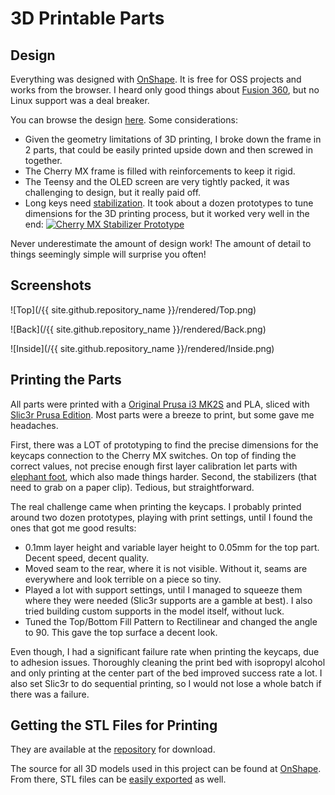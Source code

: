 # 3D Printable Parts

## Design

Everything was designed with [OnShape](https://www.onshape.com/). It is free for OSS projects and works from the browser. I heard only good things about [Fusion 360](https://www.autodesk.com/products/fusion-360/), but no Linux support was a deal breaker.

You can browse the design [here](https://cad.onshape.com/documents/70ad0c4316c1f7791e16adf7/w/2614b0b88a96d33de0d37d52/e/1350c0cb06dbf70709189044). Some considerations:

- Given the geometry limitations of 3D printing, I broke down the frame in 2 parts, that could be easily printed upside down and then screwed in together.
- The Cherry MX frame is filled with reinforcements to keep it rigid.
- The Teensy and the OLED screen are very tightly packed, it was challenging to design, but it really paid off.
- Long keys need [stabilization](https://deskthority.net/wiki/Stabiliser). It took about a dozen prototypes to tune dimensions for the 3D printing process, but it worked very well in the end:
[![Cherry MX Stabilizer Prototype](http://img.youtube.com/vi/6WdsF6FLru8/0.jpg)](http://www.youtube.com/watch?v=6WdsF6FLru8)

Never underestimate the amount of design work! The amount of detail to things seemingly simple will surprise you often! 

## Screenshots

![Top](/{{ site.github.repository_name }}/rendered/Top.png)

![Back](/{{ site.github.repository_name }}/rendered/Back.png)

![Inside](/{{ site.github.repository_name }}/rendered/Inside.png)

## Printing the Parts

All parts were printed with a [Original Prusa i3 MK2S](https://www.prusa3d.com/) and PLA, sliced with [Slic3r Prusa Edition](https://github.com/prusa3d/Slic3r). Most parts were a breeze to print, but some gave me headaches.

First, there was a LOT of prototyping to find the precise dimensions for the keycaps connection to the Cherry MX switches. On top of finding the correct values, not precise enough first layer calibration let parts with [elephant foot](https://all3dp.com/1/common-3d-printing-problems-troubleshooting-3d-printer-issues/), which also made things harder. Second, the stabilizers (that need to grab on a paper clip). Tedious, but straightforward.

The real challenge came when printing the keycaps. I probably printed around two dozen prototypes, playing with print settings, until I found the ones that got me good results:

- 0.1mm layer height and variable layer height to 0.05mm for the top part. Decent speed, decent quality.
- Moved seam to the rear, where it is not visible. Without it, seams are everywhere and look terrible on a piece so tiny.
- Played a lot with support settings, until I managed to squeeze them where they were needed (Slic3r supports are a gamble at best). I also tried building custom supports in the model itself, without luck.
- Tuned the Top/Bottom Fill Pattern to Rectilinear and changed the angle to 90. This gave the top surface a decent look.

Even though, I had a significant failure rate when printing the keycaps, due to adhesion issues. Thoroughly cleaning the print bed with isopropyl alcohol and only printing at the center part of the bed improved success rate a lot. I also set Slic3r to do sequential printing, so I would not lose a whole batch if there was a failure.

## Getting the STL Files for Printing

They are available at the [repository](https://github.com/fornellas/3d_printed_keyboard/tree/master/STL) for download.

The source for all 3D models used in this project can be found at [OnShape](https://cad.onshape.com/documents/70ad0c4316c1f7791e16adf7/w/2614b0b88a96d33de0d37d52/e/1350c0cb06dbf70709189044). From there, STL files can be [easily exported](https://cad.onshape.com/help/Content/exporting-files.htm) as well.
